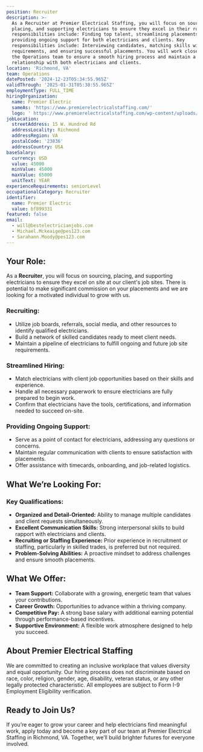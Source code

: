 ```yaml
---
position: Recruiter
description: >-
  As a Recruiter at Premier Electrical Staffing, you will focus on sourcing,
  placing, and supporting electricians to ensure they excel in their roles. Your
  responsibilities include: Finding top talent, streamlining placements, and
  providing ongoing support for both electricians and clients. Key
  responsibilities include: Interviewing candidates, matching skills with job
  requirements, and ensuring successful placements. You will work closely with
  the Operations team to ensure a smooth hiring process and maintain a positive
  relationship with both electricians and clients.
location: 'Richmond, VA'
team: Operations
datePosted: '2024-12-23T05:34:55.965Z'
validThrough: '2025-01-31T05:38:55.965Z'
employmentType: FULL_TIME
hiringOrganization:
  name: Premier Electric
  sameAs: 'https://www.premierelectricalstaffing.com/'
  logo: ' https://www.premierelectricalstaffing.com/wp-content/uploads/2020/05/Premier-Electrical-Staffing-logo.png'
jobLocation:
  streetAddress: 15 W. Hundred Rd
  addressLocality: Richmond
  addressRegion: VA
  postalCode: '23836'
  addressCountry: USA
baseSalary:
  currency: USD
  value: 45000
  minValue: 45000
  maxValue: 65000
  unitText: YEAR
experienceRequirements: seniorLevel
occupationalCategory: Recruiter
identifier:
  name: Premier Electric
  value: bf899331
featured: false
email:
  - will@bestelectricianjobs.com
  - Michael.Mckeaige@pes123.com
  - Sarahann.Moody@pes123.com
---
```



## **Your Role:**
As a **Recruiter**, you will focus on sourcing, placing, and supporting electricians to ensure they excel on site at our client's job sites. There is potential to make significant commission on your placements and we are looking for a motivated individual to grow with us.

### **Recruiting:**
- Utilize job boards, referrals, social media, and other resources to identify qualified electricians.
- Build a network of skilled candidates ready to meet client needs.
- Maintain a pipeline of electricians to fulfill ongoing and future job site requirements.

### **Streamlined Hiring:**
- Match electricians with client job opportunities based on their skills and experience.
- Handle all necessary paperwork to ensure electricians are fully prepared to begin work.
- Confirm that electricians have the tools, certifications, and information needed to succeed on-site.

### **Providing Ongoing Support:**
- Serve as a point of contact for electricians, addressing any questions or concerns.
- Maintain regular communication with clients to ensure satisfaction with placements.
- Offer assistance with timecards, onboarding, and job-related logistics.

## **What We’re Looking For:**

### **Key Qualifications:**
- **Organized and Detail-Oriented:** Ability to manage multiple candidates and client requests simultaneously.
- **Excellent Communication Skills:** Strong interpersonal skills to build rapport with electricians and clients.
- **Recruiting or Staffing Experience:** Prior experience in recruitment or staffing, particularly in skilled trades, is preferred but not required.
- **Problem-Solving Abilities:** A proactive mindset to address challenges and ensure smooth placements.

## **What We Offer:**
- **Team Support:** Collaborate with a growing, energetic team that values your contributions.
- **Career Growth:** Opportunities to advance within a thriving company.
- **Competitive Pay:** A strong base salary with additional earning potential through performance-based incentives.
- **Supportive Environment:** A flexible work atmosphere designed to help you succeed.

## **About Premier Electrical Staffing**
We are committed to creating an inclusive workplace that values diversity and equal opportunity. Our hiring process does not discriminate based on race, color, religion, gender, age, disability, veteran status, or any other legally protected characteristic. All employees are subject to Form I-9 Employment Eligibility verification.

## **Ready to Join Us?**
If you’re eager to grow your career and help electricians find meaningful work, apply today and become a key part of our team at Premier Electrical Staffing in Richmond, VA. Together, we’ll build brighter futures for everyone involved.
